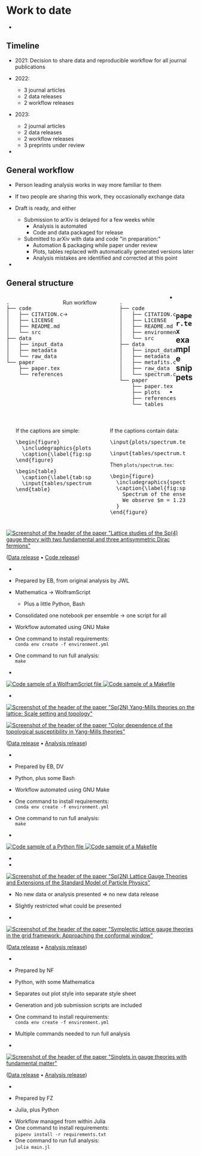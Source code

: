 # Work to date

-

## Timeline

- 2021: Decision to share data and reproducible workflow for all journal publications
- 2022:
  - 3 journal articles
  - 2 data releases
  - 2 workflow releases
- 2023:
  - 2 journal articles
  - 2 data releases
  - 2 workflow releases
  - 3 preprints under review

-

## General workflow

- Person leading analysis works in way more familiar to them
- If two people are sharing this work, they occasionally exchange data
- Draft is ready, and either
  - Submission to arXiv is delayed for a few weeks while
    - Analysis is automated
    - Code and data packaged for release
  - Submitted to arXiv with data and code "in preparation:"
    - Automation & packaging while paper under review
    - Plots, tables replaced with automatically generated versions later
    - Analysis mistakes are identified and corrected at this point

-

## General structure

<div style="width: 30%; float: left; vertical-align: middle;">
<pre>
.
├── code
│   ├── CITATION.cff
│   ├── LICENSE
│   ├── README.md
│   └── src
├── data
│   ├── input_data
│   ├── metadata
│   └── raw_data
└── paper
    ├── paper.tex
    └── references.bib
</pre>

</div>

<div style="width: 30%; float: left; vertical-align: middle;" class="fragment">

Run workflow

$\rightarrow$

</div>

<pre style="width: 30%; float: left; vertical-align: middle;" class="fragment">
.
├── code
│   ├── CITATION.cff
│   ├── LICENSE
│   ├── README.md
│   ├── environment.yml
│   └── src
├── data
│   ├── input_data
│   ├── metadata
│   ├── metafits.csv
│   ├── raw_data
│   └── spectrum.csv
└── paper
    ├── paper.tex
    ├── plots
    ├── references.bib
    └── tables
</pre>

-

## `paper.tex` example snippets

<div style="float: left; width: 40%; margin: 5%;">

If the captions are simple:
<pre>
\begin{figure}
  \includegraphics{plots/spectrum.pdf}
  \caption{\label{fig:spectrum}A spectrum.}
\end{figure}
</pre>

<pre>
\begin{table}
  \caption{\label{tab:spectrum}A spectrum.}
  \input{tables/spectrum.tex}
\end{table}
</pre>

</div>

<div style="float: left; width: 40%; margin: 5%;" class="fragment"">

If the captions contain data:
<pre>
\input{plots/spectrum.tex}
</pre>

<pre>
\input{tables/spectrum.tex}
</pre>

<div class="fragment">

Then `plots/spectrum.tex`:

<pre>
\begin{figure}
  \includegraphics{spectrum.pdf}
  \caption{\label{fig:spectrum}
    Spectrum of the ensembles A1, C2, D9.
    We observe $m = 1.234 \pm 0.056$.
  }
\end{figure}
</pre>
</div>
</div>

-

[![Screenshot of the header of the paper "Lattice studies of the Sp(4) gauge theory with two fundamental and three antisymmetric Dirac fermions"](./papers/2022-multirep.png)](https://doi.org/10.1103/PhysRevD.106.014501)

([Data release](https://zenodo.org/records/6637515) • [Code release](https://zenodo.org/records/6637743))

-

- Prepared by EB, from original analysis by JWL
- Mathematica $\rightarrow$ WolframScript
  - Plus a little Python, Bash
- Consolidated one notebook per ensemble $\rightarrow$ one script for all
- Workflow automated using GNU Make
<!-- ~4 weeks of development -->
- One command to install requirements:<br>`conda env create -f environment.yml`
- One command to run full analysis:<br>`make`

-

[![Code sample of a WolframScript file](./images/code-multirep.png) <!-- .element width="600px" -->](https://github.com/edbennett/sp2n-multirep-202203/blob/main/code/bulk_phase_transition.wls)
[![Code sample of a Makefile](./images/makefile-multirep.png) <!-- .element width="600px" -->](https://github.com/edbennett/sp2n-multirep-202203/blob/main/Makefile)

-

[![Screenshot of the header of the paper "Sp(2$N$) Yang-Mills theories on the lattice: Scale setting and topology"](./papers/2022-topology-prd.png)](https://doi.org/10.1103/PhysRevD.106.094503)

[![Screenshot of the header of the paper "Color dependence of the topological susceptibility in Yang-Mills theories"](./papers/2022-susceptibility-plb.png)](https://doi.org/10.1016/j.physletb.2022.137504)

([Data release](https://zenodo.org/records/6678411) • [Analysis release](https://zenodo.org/records/7260975))

-

- Prepared by EB, DV
- Python, plus some Bash
- Workflow automated using GNU Make
<!-- ~4 weeks of development -->
- One command to install requirements: <br>`conda env create -f environment.yml`
- One command to run full analysis: <br>`make`

-

[![Code sample of a Python file](./images/code-topology.png) <!-- .element width="600px" -->](https://github.com/edbennett/sp2n-topology-202205/blob/main/Makefile)
[![Code sample of a Makefile](./images/makefile-multirep.png) <!-- .element width="600px" -->](https://github.com/edbennett/sp2n-multirep-202203/blob/main/Makefile)

-

-

[![Screenshot of the header of the paper "Sp(2N) Lattice Gauge Theories and Extensions of the Standard Model of Particle Physics"](./papers/2023-review.png)](https://doi.org/10.3390/universe9050236)

- No new data or analysis presented $\Rightarrow$ no new data release
- Slightly restricted what could be presented

-

[![Screenshot of the header of the paper "Symplectic lattice gauge theories in the grid framework: Approaching the conformal window"](./papers/2023-grid.png)](https://doi.org/10.1103/PhysRevD.108.094508)

([Data release](https://zenodo.org/records/8136452) • [Analysis release](https://zenodo.org/records/8136514))

-

- Prepared by NF
- Python, with some Mathematica
- Separates out plot style into separate style sheet
<!-- Took some amount of time -->
- Generation and job submission scripts are included
- One command to install requirements:<br>`conda env create -f environment.yml`
- Multiple commands needed to run full analysis

-

[![Screenshot of the header of the paper "Singlets in gauge theories with fundamental matter"](./papers/2023-singlets.png)](https://arxiv.org/pdf/2304.07191)

([Data release](https://zenodo.org/records/10352099)  • [Analysis release](https://zenodo.org/records/10352176))

-

- Prepared by FZ
- Julia, plus Python
<!-- Not developed in a contiguous block -->
- Workflow managed from within Julia
- One command to install requirements:<br>`pipenv install -r requirements.txt`
- One command to run full analysis:<br>`julia main.jl`
